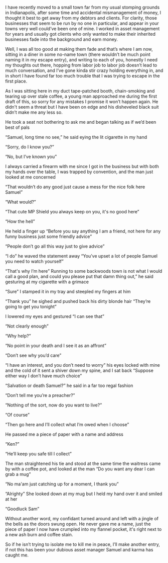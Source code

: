 I have recently moved to a small town far from my usual stomping grounds in Indianapolis, after some time and accidental mismanagement of money, I thought it best to get away from my debtors and clients. For clarity, those businesses that seem to be run by no one in particular, and appear in your towns very well could’ve been one of mine. I worked in asset management for years and usually got clients who only wanted to make their inherited businesses fade into the background and earn money.

Well, I was all too good at making them fade and that’s where I am now, sitting in a diner in some no-name town (there wouldn’t be much point naming it in my escape entry), and writing to each of you, honestly I need my thoughts out there, hopping from labor job to labor job doesn’t lead to much conversation, and I’ve gone kinda stir crazy holding everything in, and in short I have found far too much trouble that I was trying to escape in the first place.

As I was sitting here in my duct tape-patched booth, chain-smoking and tearing up over stale coffee, a young man approached me during the first draft of this, so sorry for any mistakes I promise it won’t happen again. He didn't seem a threat but I have been on edge and his disheveled black suit didn’t make me any less so.

He took a seat not bothering to ask me and began talking as if we’d been best of pals

“Samuel, long time no see,” he said eying the lit cigarette in my hand

“Sorry, do I know you?”

“No, but I’ve known you” 

I always carried a firearm with me since I got in the business but with both my hands over the table, I was trapped by convention, and the man just looked at me concerned 

“That wouldn’t do any good just cause a mess for the nice folk here Samuel”

“What would?”

“That cute MP Shield you always keep on you, it's no good here”

“How the hell”

He held a finger up “Before you say anything I am a friend, not here for any funny business just some friendly advice”

“People don’t go all this way just to give advice”

“I do” he waved the statement away “You’ve upset a lot of people Samuel you need to watch yourself”

“That's why I’m here” Running to some backwoods town is not what I would call a good plan, and could you please put that damn thing out,” he said gesturing at my cigarette with a grimace

“Sure” I stamped it in my tray and steepled my fingers at him 

“Thank you” he sighed and pushed back his dirty blonde hair “They’re going to get you tonight”

I lowered my eyes and gestured “I can see that”

“Not clearly enough”

“Why help?” 

“No point in your death and I see it as an affront”

“Don’t see why you’d care”

“I have an interest, and you don’t need to worry” his eyes locked with mine and the cold of it sent a shiver down my spine, and I sat back “Suppose either way I don’t have much choice”

“Salvation or death Samuel?” he said in a far too regal fashion

“Don’t tell me you’re a preacher?” 

“Nothing of the sort, now do you want to live?”

“Of course”

“Then go here and I’ll collect what I’m owed when I choose” 

He passed me a piece of paper with a name and address 

“Ken?”

“He’ll keep you safe till I collect”

The man straightened his tie and stood at the same time the waitress came by with a coffee pot, and looked at the man “Do you want any dear I can grab a mug”

“No ma'am just catching up for a moment, I thank you”

“Alrighty” She looked down at my mug but I held my hand over it and smiled at her

“Goodluck Sam”

Without another word, my confidant turned around and left with a jingle of the bells as the doors swung open. He never gave me a name, just the piece of paper I now have crumpled into my flannel pocket, it's right next to a new ash burn and coffee stain. 

So if he isn’t trying to isolate me to kill me in peace, I’ll make another entry, if not this has been your dubious asset manager Samuel and karma has caught me.